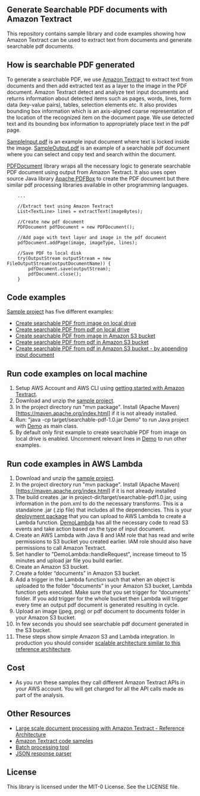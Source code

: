 ## Generate Searchable PDF documents with Amazon Textract

This repository contains sample library and code examples showing how Amazon Textract can be used to extract text from documents and generate searchable pdf documents.

## How is searchable PDF generated

To generate a searchable PDF, we use [Amazon Textract](https://aws.amazon.com/textract/) to extract text from documents and then add extracted text as a layer to the image in the PDF document. Amazon Textract detect and analyze text input documents and returns information about detected items such as pages, words, lines, form data (key-value pairs), tables, selection elements etc. It also provides bounding box information which is an axis-aligned coarse representation of the location of the recognized item on the document page. We use detected text and its bounding box information to appropriately place text in the pdf page.

[SampleInput.pdf](./src/SearchablePDF/documents/SampleInput.pdf) is an example input document where text is locked inside the image. [SampleOutput.pdf](./src/SearchablePDF/documents/SampleOutput.pdf) is an example of a searchable pdf document where you can select and copy text and search within the document.

[PDFDocument](./src/SearchablePDF/src/main/java/com/amazon/textract/pdf/PDFDocument.java) library wraps all the necessary logic to generate searchable PDF document using output from Amazon Textract. It also uses open source Java library [Apache PDFBox](https://pdfbox.apache.org/) to create the PDF document but there similar pdf processing libraries available in other programming languages.

```
    ...
    
    //Extract text using Amazon Textract
    List<TextLine> lines = extractText(imageBytes);
        
    //Create new pdf document
    PDFDocument pdfDocument = new PDFDocument();

    //Add page with text layer and image in the pdf document
    pdfDocument.addPage(image, imageType, lines);
    
    //Save PDF to local disk
    try(OutputStream outputStream = new FileOutputStream(outputDocumentName)) {
        pdfDocument.save(outputStream);
        pdfDocument.close();
    }
```

## Code examples
[Sample project](./src/SearchablePDF.zip) has five different examples:

- [Create searchable PDF from image on local drive](./src/SearchablePDF/src/main/java/DemoPdfFromLocalImage.java)
- [Create searchable PDF from pdf on local drive](./src/SearchablePDF/src/main/java/DemoPdfFromLocalPdf.java)
- [Create searchable PDF from image in Amazon S3 bucket](./src/SearchablePDF/src/main/java/DemoPdfFromS3Image.java)
- [Create searchable PDF from pdf in Amazon S3 bucket](./src/SearchablePDF/src/main/java/DemoPdfFromS3Pdf.java)
- [Create searchable PDF from pdf in Amazon S3 bucket - by appending input document](./src/SearchablePDF/src/main/java/DemoPdfFromS3PdfAppend.java)

## Run code examples on local machine

1. Setup AWS Account and AWS CLI using [getting started with Amazon Textract](https://docs.aws.amazon.com/textract/latest/dg/getting-started.html).
2. Download and unzip the [sample project](./src/SearchablePDF.zip).
3. In the project directory run "mvn package". Install (Apache Maven)[https://maven.apache.org/index.html] if it is not already installed.
4. Run: "java -cp target/searchable-pdf-1.0.jar Demo" to run Java project with [Demo](./src/SearchablePDF/src/main/java/Demo.java) as main class.
5. By default only first example to create searchable PDF from image on local drive is enabled. Uncomment relevant lines in [Demo](./src/SearchablePDF/src/main/java/Demo.java) to run other examples.

## Run code examples in AWS Lambda

1. Download and unzip the [sample project](./src/SearchablePDF.zip).
2. In the project directory run "mvn package". Install (Apache Maven)[https://maven.apache.org/index.html] if it is not already installed
3. The build creates .jar in project-dir/target/searchable-pdf1.0.jar, using information in the pom.xml to do the necessary transforms. This is a standalone .jar (.zip file) that includes all the dependencies. This is your [deployment package](https://docs.aws.amazon.com/lambda/latest/dg/lambda-java-how-to-create-deployment-package.html) that you can upload to AWS Lambda to create a Lambda function.  [DemoLambda](https://github.com/darwaishx/textract-searchablepdf/blob/master/src/SearchablePDF/src/main/java/DemoLambda.java) has all the necessary code to read S3 events and take action based on the type of input document.
4. Create an AWS Lambda with Java 8 and IAM role that has read and write permissions to S3 bucket you created earlier. IAM role should also have permissions to call Amazon Textract.
5. Set handler to "DemoLambda::handleRequest", increase timeout to 15 minutes and upload jar file you build earlier.
6. Create an Amazon S3 bucket.
7. Create a folder “documents” in Amazon S3 bucket.
8. Add a trigger in the Lambda function such that when an object is uploaded to the folder “documents” in your Amazon S3 bucket, Lambda function gets executed. Make sure that you set trigger for “documents” folder. If you add trigger for the whole bucket then Lambda will trigger every time an output pdf document is generated resulting in cycle.
9. Upload an image (jpeg, png) or pdf document to documents folder in your Amazon S3 bucket.
10. In few seconds you should see searchable pdf document generated in the S3 bucket.
11. These steps show simple Amazon S3 and Lambda integration. In production you should consider [scalable architecture similar to this reference architecture](https://github.com/aws-samples/amazon-textract-serverless-large-scale-document-processing).

## Cost
- As you run these samples they call different Amazon Textract APIs in your AWS account. You will get charged for all the API calls made as part of the analysis.

## Other Resources

- [Large scale document processing with Amazon Textract - Reference Architecture](https://github.com/aws-samples/amazon-textract-serverless-large-scale-document-processing)
- [Amazon Textract code samples](https://github.com/aws-samples/amazon-textract-code-samples)
- [Batch processing tool](https://github.com/aws-samples/amazon-textract-textractor)
- [JSON response parser](https://github.com/aws-samples/amazon-textract-response-parser)

## License

This library is licensed under the MIT-0 License. See the LICENSE file.

